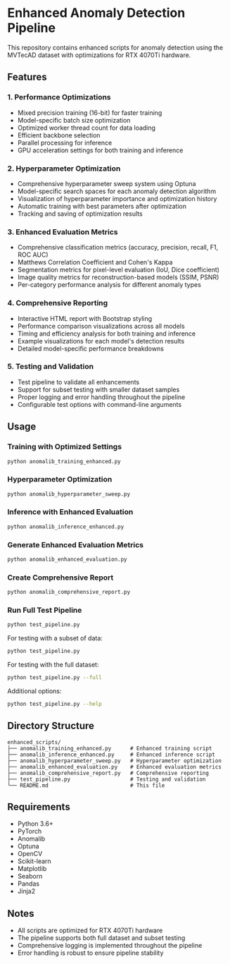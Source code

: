 # Enhanced Anomaly Detection Pipeline

This repository contains enhanced scripts for anomaly detection using the MVTecAD dataset with optimizations for RTX 4070Ti hardware.

## Features

### 1. Performance Optimizations
- Mixed precision training (16-bit) for faster training
- Model-specific batch size optimization
- Optimized worker thread count for data loading
- Efficient backbone selection
- Parallel processing for inference
- GPU acceleration settings for both training and inference

### 2. Hyperparameter Optimization
- Comprehensive hyperparameter sweep system using Optuna
- Model-specific search spaces for each anomaly detection algorithm
- Visualization of hyperparameter importance and optimization history
- Automatic training with best parameters after optimization
- Tracking and saving of optimization results

### 3. Enhanced Evaluation Metrics
- Comprehensive classification metrics (accuracy, precision, recall, F1, ROC AUC)
- Matthews Correlation Coefficient and Cohen's Kappa
- Segmentation metrics for pixel-level evaluation (IoU, Dice coefficient)
- Image quality metrics for reconstruction-based models (SSIM, PSNR)
- Per-category performance analysis for different anomaly types

### 4. Comprehensive Reporting
- Interactive HTML report with Bootstrap styling
- Performance comparison visualizations across all models
- Timing and efficiency analysis for both training and inference
- Example visualizations for each model's detection results
- Detailed model-specific performance breakdowns

### 5. Testing and Validation
- Test pipeline to validate all enhancements
- Support for subset testing with smaller dataset samples
- Proper logging and error handling throughout the pipeline
- Configurable test options with command-line arguments

## Usage

### Training with Optimized Settings
```bash
python anomalib_training_enhanced.py
```

### Hyperparameter Optimization
```bash
python anomalib_hyperparameter_sweep.py
```

### Inference with Enhanced Evaluation
```bash
python anomalib_inference_enhanced.py
```

### Generate Enhanced Evaluation Metrics
```bash
python anomalib_enhanced_evaluation.py
```

### Create Comprehensive Report
```bash
python anomalib_comprehensive_report.py
```

### Run Full Test Pipeline
```bash
python test_pipeline.py
```

For testing with a subset of data:
```bash
python test_pipeline.py
```

For testing with the full dataset:
```bash
python test_pipeline.py --full
```

Additional options:
```bash
python test_pipeline.py --help
```

## Directory Structure

```
enhanced_scripts/
├── anomalib_training_enhanced.py      # Enhanced training script
├── anomalib_inference_enhanced.py     # Enhanced inference script
├── anomalib_hyperparameter_sweep.py   # Hyperparameter optimization
├── anomalib_enhanced_evaluation.py    # Enhanced evaluation metrics
├── anomalib_comprehensive_report.py   # Comprehensive reporting
├── test_pipeline.py                   # Testing and validation
└── README.md                          # This file
```

## Requirements

- Python 3.6+
- PyTorch
- Anomalib
- Optuna
- OpenCV
- Scikit-learn
- Matplotlib
- Seaborn
- Pandas
- Jinja2

## Notes

- All scripts are optimized for RTX 4070Ti hardware
- The pipeline supports both full dataset and subset testing
- Comprehensive logging is implemented throughout the pipeline
- Error handling is robust to ensure pipeline stability
